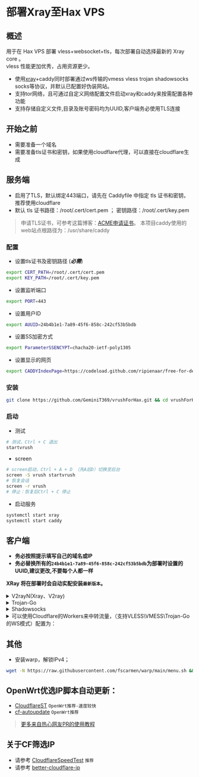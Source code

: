 
# 部署Xray至Hax VPS


## 概述

用于在 Hax VPS 部署 vless+websocket+tls，每次部署自动选择最新的 Xray core 。  
vless 性能更加优秀，占用资源更少。

* 使用[xray](https://github.com/XTLS/Xray-core)+caddy同时部署通过ws传输的vmess vless trojan shadowsocks socks等协议，并默认已配置好伪装网站。
* 支持tor网络，且可通过自定义网络配置文件启动xray和caddy来按需配置各种功能  
* 支持存储自定义文件,目录及账号密码均为UUID,客户端务必使用TLS连接  

## 开始之前

* 需要准备一个域名
* 需要准备tls证书和密钥，如果使用cloudflare代理，可以直接在cloudflare生成

## 服务端

* 启用了TLS，默认绑定443端口，请先在 Caddyfile 中指定 tls 证书和密钥，推荐使用cloudflare
* 默认 tls 证书路径：/root/.cert/cert.pem ； 密钥路径：/root/.cert/key.pem
> 申请TLS证书，可参考这篇博客：[ACME申请证书](https://wuzhu.ga/2022/02/26/tong-guo-acme-shen-qing-tls-zheng-shu/)。
> 本项目caddy使用的web站点根路径为：/usr/share/caddy
### 配置
- 设置tls证书及密钥路径 (***必需***)
```bash
export CERT_PATH=/root/.cert/cert.pem
export KEY_PATH=/root/.cert/key.pem
```
- 设置监听端口
```bash
export PORT=443
```
- 设置用户ID
```bash
export AUUID=24b4b1e1-7a89-45f6-858c-242cf53b5bdb
```
- 设置SS加密方式
```bash
export ParameterSSENCYPT=chacha20-ietf-poly1305
```
- 设置显示的网页
```bash
export CADDYIndexPage=https://codeload.github.com/ripienaar/free-for-dev/zip/master
```
### 安装
```bash
git clone https://github.com/GeminiT369/vrushForHax.git && cd vrushForHax && sh install.sh
```
### 启动
- 测试
```bash
# 测试，Ctrl + C 退出
startvrush
```
- screen
```bash
# screen启动，Ctrl + A + D （先A后D）切换至后台
screen -S vrush startvrush
# 恢复会话
screen -r vrush
# 停止：恢复后Ctrl + C 停止
```
- 启动服务
```bash
systemctl start xray
systemctl start caddy
```

## 客户端
* **务必按照提示填写自己的域名或IP**  
* **务必替换所有的`24b4b1e1-7a89-45f6-858c-242cf53b5bdb`为部署时设置的UUID,建议更改,不要每个人都一样**  

**XRay 将在部署时会自动实配安装`最新版本`。**



<details>
<summary>V2rayN(Xray、V2ray)</summary>

```bash
* 客户端下载：https://github.com/2dust/v2rayN/releases
* 代理协议：vless 或 vmess
* 地址：此处填写自己的域名 或 CF优选IP
* 端口：443
* 默认UUID：24b4b1e1-7a89-45f6-858c-242cf53b5bdb
* vmess额外id：0
* 加密：none
* 传输协议：ws
* 伪装类型：none
* 伪装域名：此处填写自己的域名
* 路径：/24b4b1e1-7a89-45f6-858c-242cf53b5bdb-vless   # vless使用（/UUID-vless）
       或 /24b4b1e1-7a89-45f6-858c-242cf53b5bdb-vmess   # vmess使用（/UUID-vmess）
* 底层传输安全：tls
* 跳过证书验证：false
```
</details>

<details>
<summary>Trojan-Go</summary>

```bash
* 客户端下载: https://github.com/p4gefau1t/trojan-go/releases
{
    "run_type": "client",
    "local_addr": "127.0.0.1",
    "local_port": 1080,
    "remote_addr": "此处填写自己的域名 或 CF优选IP",
    "remote_port": 443,
    "password": [
        "24b4b1e1-7a89-45f6-858c-242cf53b5bdb"
    ],
    "websocket": {
        "enabled": true,
        "path": "/24b4b1e1-7a89-45f6-858c-242cf53b5bdb-trojan",
        "host": "此处填写自己的域名"
    }
}
```
</details>

<details>
<summary>Shadowsocks</summary>

```bash
* 客户端下载：https://github.com/shadowsocks/shadowsocks-windows/releases/
* 服务器地址: 此处填写自己的域名 或 CF优选IP
* 端口: 443
* 密码：24b4b1e1-7a89-45f6-858c-242cf53b5bdb
* 加密：chacha20-ietf-poly1305
* 插件程序：xray-plugin_windows_amd64.exe
     # 需将插件https://github.com/shadowsocks/xray-plugin/releases下载解压后放至shadowsocks同目录
     # sagerNet等app需要启用v2ray插件
* 插件选项: tls;host=此处填写自己的域名;path=/24b4b1e1-7a89-45f6-858c-242cf53b5bdb-ss
```
</details>

<details>
<summary>可以使用Cloudflare的Workers来中转流量，（支持VLESS\VMESS\Trojan-Go的WS模式）配置为：</summary>

```js
const serverList = [
    '地址1',
    '地址2',
    ...
    ...
];

addEventListener(
    "fetch",event => {
    
        let nd = new Date();

        let host = serverList[nd.getDate()%serverList.length]
        
        let url=new URL(event.request.url);
        url.hostname=host;
        let request=new Request(url,event.request);
        event. respondWith(
            fetch(request)
        )
    }
)
```
</details>

## 其他
- 安装warp，解锁IPv4；
```bash
wget -N https://raw.githubusercontent.com/fscarmen/warp/main/menu.sh && bash menu.sh
```

## OpenWrt优选IP脚本自动更新：

* [CloudflareST](https://github.com/Lbingyi/CloudflareST) `OpenWrt推荐-速度较快`
* [cf-autoupdate](https://github.com/Lbingyi/cf-autoupdate) `OpenWrt推荐`

> [更多来自热心网友PR的使用教程](/tutorial)

## 关于CF筛选IP

* 请参考 [CloudflareSpeedTest](https://github.com/XIU2/CloudflareSpeedTest) `推荐`
* 请参考 [better-cloudflare-ip](https://github.com/badafans/better-cloudflare-ip)



